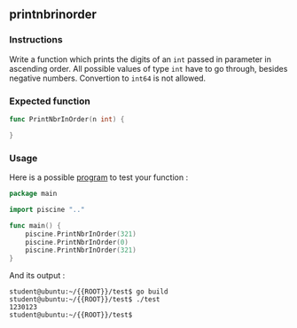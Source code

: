## printnbrinorder

### Instructions

Write a function which prints the digits of an `int` passed in parameter in ascending order.
All possible values of type `int` have to go through, besides negative numbers.
Convertion to `int64` is not allowed.

### Expected function

```go
func PrintNbrInOrder(n int) {

}
```

### Usage

Here is a possible [program](TODO-LINK) to test your function :

```go
package main

import piscine ".."

func main() {
	piscine.PrintNbrInOrder(321)
	piscine.PrintNbrInOrder(0)
	piscine.PrintNbrInOrder(321)
}
```

And its output :

```console
student@ubuntu:~/{{ROOT}}/test$ go build
student@ubuntu:~/{{ROOT}}/test$ ./test
1230123
student@ubuntu:~/{{ROOT}}/test$
```
